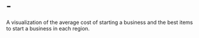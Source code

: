 # -
A visualization of the average cost of starting a business and the best items to start a business in each region.
